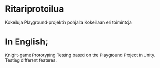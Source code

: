 # Ritariprotoilua
Kokeiluja Playground-projektin pohjalta
Kokeillaan eri toimintoja

# In English; 
Knight-game Prototyping
Testing based on the Playground Project in Unity.
Testing different features.
